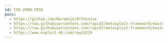 ```yaml
---
id: CVE-2008-2938
pocs:
  - https://github.com/Naramsim/Offensive
  - https://raw.githubusercontent.com/rapid7/metasploit-framework/master/modules/auxiliary/admin/http/tomcat_utf8_traversal.rb
  - https://raw.githubusercontent.com/rapid7/metasploit-framework/master/modules/auxiliary/admin/http/trendmicro_dlp_traversal.rb
  - https://www.exploit-db.com/raw/6229
---
```

